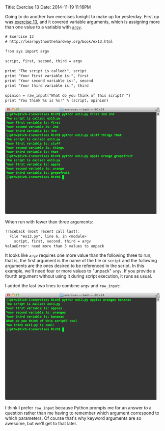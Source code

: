 Title: Exercise 13
Date: 2014-11-19 11:16PM

Going to do another two exercises tonight to make up for yesterday. First up was [exercise 13](http://learnpythonthehardway.org/book/ex13.html), and it covered variable arguments, which is assigning more than one value to a variable with [`argv`](https://docs.python.org/2/library/sys.html#sys.argv).

```
# Exercise 13
# http://learnpythonthehardway.org/book/ex13.html

from sys import argv

script, first, second, third = argv

print "The script is called:", script
print "Your first variable is:", first
print "Your second variable is:", second
print "Your third variable is:", third

opinion = raw_input("What do you think of this script? ")
print "You think %s is %s!" % (script, opinion)
```

![Exercise 13](/images/ex13-1.png "Exercise 13")

When run with fewer than three arguments:

```
Traceback (most recent call last):
  File "ex13.py", line 6, in <module>
    script, first, second, third = argv
ValueError: need more than 3 values to unpack
```

It looks like `argv` requires one more value than the following three to run, that is, the first argument is the name of the file or `script` and the following arguments are the ones desired to be referenced in the script. In this example, we'll need four or more values to "unpack" `argv`. If you provide a fourth argument without using it during script execution, it runs as usual.

I added the last two lines to combine `argv` and `raw_input`:

![Exercise 13](/images/ex13-2.png "Exercise 13")

I think I prefer `raw_input` because Python prompts me for an answer to a question rather than me having to remember which argument correspond to which parameters. Of course that's why keyword arguments are so awesome, but we'll get to that later.
